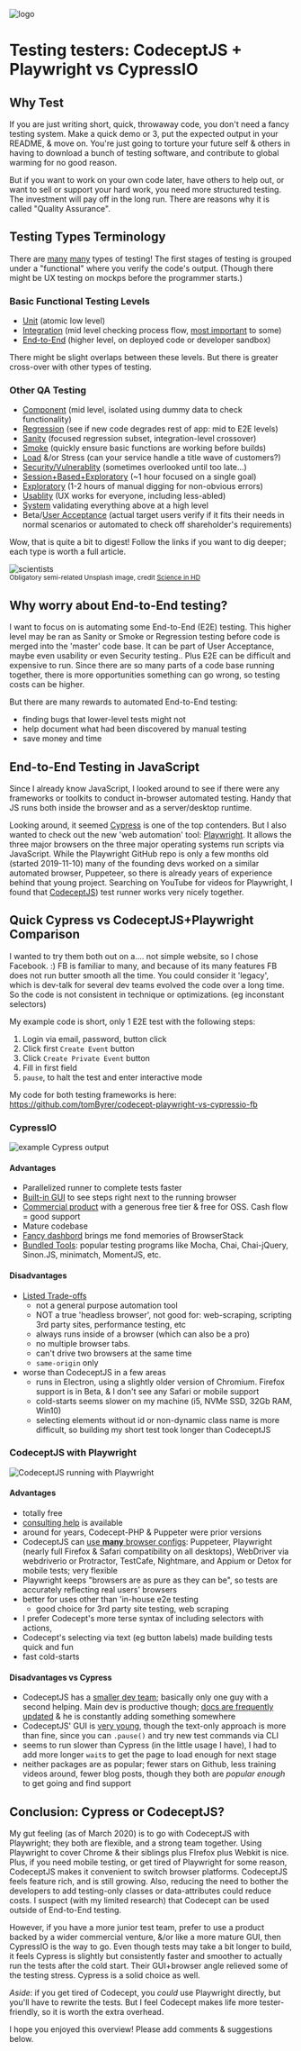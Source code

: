 ![logo](pic/codeceptjs-vs-cypress.png)

# Testing testers: CodeceptJS + Playwright vs CypressIO

## Why Test

If you are just writing short, quick, throwaway code, you don't need a fancy testing system.  Make a quick demo or 3, put the expected output in your README, & move on.  You're just going to torture your future self & others in having to download a bunch of testing software, and contribute to global warming for no good reason.

But if you want to work on your own code later, have others to help out, or want to sell or support your hard work, you need more structured testing.  The investment will pay off in the long run.  There are reasons why it is called "Quality Assurance".


## Testing Types Terminology

There are [many](https://www.pcloudy.com/functional-testing-vs-non-functional-testing/) [many](https://www.testingxperts.com/blog/types-of-software-testing) types of testing!  The first stages of testing is grouped under a "functional" where you verify the code's output.  (Though there might be UX testing on mockps before the programmer starts.)

### Basic Functional Testing Levels

+ [Unit](https://dzone.com/articles/unit-testing-guidelines-what-to-test-and-what-not) (atomic low level)
+ [Integration](https://www.techrepublic.com/article/integration-testing-will-show-you-how-well-your-modules-get-along/) (mid level checking process flow, [most important](https://kentcdodds.com/blog/write-tests) to some)
+ [End-to-End](https://www.ranorex.com/blog/10-best-practices-test-automation-9-plan-e2e-testing/) (higher level, on deployed code or developer sandbox)

There might be slight overlaps between these levels.  But there is greater cross-over with other types of testing.

### Other QA Testing

+ [Component](http://datasift.github.io/storyplayer/v2/learn/test-your-code/why-component-testing.html) (mid level, isolated using dummy data to check functionality)
+ [Regression](https://www.seguetech.com/regression-testing-quality-assurance/) (see if new code degrades rest of app: mid to E2E levels)
+ [Sanity](http://tryqa.com/what-is-sanity-testing/) (focused regression subset, integration-level crossover)
+ [Smoke](https://www.edureka.co/blog/what-is-smoke-testing/) (quickly ensure basic functions are working before builds)
+ [Load](https://www.dotcom-tools.com/load-testing-performance-tools.aspx) &/or Stress (can your service handle a title wave of customers?)
+ [Security/Vulnerablity](https://blog.cobalt.io/a-managers-guide-to-selecting-the-best-testing-approach-for-your-application-security-needs-2a31437bcfd8) (sometimes overlooked until too late...)
+ [Session+Based+Exploratory](https://www.testim.io/blog/exploratory-testing/) (~1 hour focused on a single goal)
+ [Exploratory](https://www.atlassian.com/continuous-delivery/software-testing/exploratory-testing) (1-2 hours of manual digging for non-obvious errors)
+ [Usablity](https://www.usability.gov/how-to-and-tools/methods/usability-testing.html) (UX works for everyone, including less-abled)
+ [System](https://www.guru99.com/system-testing.html) validating everything above at a high level
+ Beta/[User Acceptance](https://usersnap.com/blog/user-acceptance-testing-right/)  (actual target users verify if it fits their needs in normal scenarios or automated to check off shareholder's requirements)

Wow, that is quite a bit to digest!  Follow the links if you want to dig deeper; each type is worth a full article.

![scientists](/pic/science-in-hd-E1eCQdiO_E4-unsplash.jpg)<br>
<small>Obligatory semi-related Unsplash image, credit [Science in HD](https://unsplash.com/@scienceinhd)</small>

## Why worry about End-to-End testing?

I want to focus on is automating some End-to-End (E2E) testing.  This higher level may be ran as Sanity or Smoke or Regression testing before code is merged into the 'master' code base.  It can be part of User Acceptance, maybe even usability or even Security testing.. Plus E2E can be difficult and expensive to run.  Since there are so many parts of a code base running together, there is more opportunities something can go wrong, so testing costs can be higher.

But there are many rewards to automated End-to-End testing:

 * finding bugs that lower-level tests might not
 * help document what had been discovered by manual testing
 * save money and time
 
 
## End-to-End Testing in JavaScript

Since I already know JavaScript, I looked around to see if there were any frameworks or toolkits to conduct in-browser automated testing.  Handy that JS runs both inside the browser and as a server/desktop runtime.

Looking around, it seemed  [Cypress](https://www.cypress.io/) is one of the top contenders.  But I also wanted to check out the new 'web automation' tool: [Playwright](https://github.com/microsoft/playwright#playwright).  It allows the three major browsers on the three major operating systems run scripts via JavaScript.  While the Playwright GitHub repo is only a few months old (started 2019-11-10)  many of the founding devs worked on a similar automated browser, Puppeteer, so there is already years of experience behind that young project.  Searching on YouTube for videos for Playwright, I found that  [CodeceptJS](https://codecept.io/helpers/Playwright/#configuration)) test runner works very nicely together.


## Quick Cypress vs CodeceptJS+Playwright Comparison

I wanted to try them both out on a.... not simple website, so I chose Facebook.  :)  FB is familiar to many, and because of its many features FB does not run butter smooth all the time.  You could consider it 'legacy', which is dev-talk for several dev teams evolved the code over a long time.  So the code is not consistent in technique or optimizations. (eg inconstant selectors)

My example code is short, only 1 E2E test with the following steps:

1. Login via email, password, button click
2. Click first `Create Event` button
3. Click `Create Private Event` button
4. Fill in first field
5. `pause`, to halt the test and enter interactive mode

My code for both testing frameworks is here:
https://github.com/tomByrer/codecept-playwright-vs-cypressio-fb


### CypressIO

![example Cypress output](/pic/cypress-test-ran-smaller.png)

#### Advantages

+ Parallelized runner to complete tests faster
+ [Built-in GUI](https://docs.cypress.io/guides/overview/why-cypress.html#Writing-tests) to see steps right next to the running browser
+ [Commercial product](https://www.cypress.io/pricing) with a generous free tier & free for OSS.  Cash flow = good support
+ Mature codebase
+ [Fancy dashbord](https://www.cypress.io/dashboard) brings me fond memories of BrowserStack
+ [Bundled Tools](https://docs.cypress.io/guides/references/bundled-tools.html): popular testing programs like Mocha, Chai, Chai-jQuery, Sinon.JS, minimatch, MomentJS, etc.

#### Disadvantages

- [Listed Trade-offs](https://docs.cypress.io/guides/references/trade-offs.html#Permanent-trade-offs-1)
  - not a general purpose automation tool
  - NOT a true 'headless browser', not good for: web-scraping,  scripting 3rd party sites, performance testing, etc
  - always runs inside of a browser (which can also be a pro)
  - no multiple browser tabs.
  - can't drive two browsers at the same time
  - `same-origin` only
- worse than CodeceptJS in a few areas
  - runs in Electron, using a slightly older version of Chromium.  Firefox support is in Beta, & I don't see any Safari or mobile support
  - cold-starts seems slower on my machine (i5, NVMe SSD, 32Gb RAM, Win10)
  - selecting elements without id or non-dynamic class name is more difficult, so building my short test took longer than CodeceptJS

### CodeceptJS with Playwright

![CodeceptJS running with Playwright](/pic/codecept-test.png)

#### Advantages

  + totally free
  + [consulting help](https://sdclabs.com/codeceptjs) is available
  + around for years, Codecept-PHP & Puppeter were prior versions
  + CodeceptJS can [use **many** browser configs](https://github.com/Codeception/CodeceptJS#supercharged-e2e-testing): Puppeteer, Playwright (nearly full Firefox & Safari compatibility on all desktops), WebDriver via webdriverio or Protractor, TestCafe, Nightmare, and Appium or Detox for mobile tests; very flexible
  + Playwright keeps "browsers are as pure as they can be", so tests are accurately reflecting real users' browsers
  + better for uses other than 'in-house e2e testing
    + good choice for 3rd party site testing, web scraping
  + I prefer Codecept's more terse syntax of including selectors with actions,
  + Codecept's selecting via text (eg button labels) made building tests quick and fun
  + fast cold-starts

#### Disadvantages vs Cypress

- CodeceptJS has a [smaller dev team](https://github.com/Codeception/CodeceptJS/graphs/contributors); basically only one guy with a second helping.  Main dev is productive though; [docs are frequently updated](https://github.com/codecept-js/website/graphs/commit-activity) & he is constantly adding something somewhere
- CodeceptJS' GUI is [very young](https://github.com/codecept-js/ui), though the text-only approach is more than fine, since you can `.pause()` and try new test commands via CLI
- seems to run slower than Cypress (in the little usage I have), I had to add more longer `wait`s to get the page to load enough for next stage
- neither packages are as popular; fewer stars on Github, less training videos around, fewer blog posts, though they both are *popular enough* to get going and find support

## Conclusion: Cypress or CodeceptJS?

My gut feeling (as of March 2020) is to go with CodeceptJS with Playwright; they both are flexible, and a strong team together.  Using Playwright to cover Chrome & their siblings plus FIrefox plus Webkit is nice.  Plus, if you need mobile testing, or get tired of Playwright for some reason,  CodeceptJS makes it convenient to switch browser platforms. CodeceptJS feels feature rich, and is still growing.  Also, reducing the need to bother the developers to add testing-only classes or data-attributes could reduce costs.  I suspect (with my limited research) that Codecept can be used outside of End-to-End testing.

However, if you have a more junior test team, prefer to use a product backed by a wider commercial venture, &/or like a more mature GUI, then CypressIO is the way to go.  Even though tests may take a bit longer to build, it feels Cypress is slightly but consistently faster and smoother to actually run the tests after the cold start. Their GUI+browser angle relieved some of the testing stress.  Cypress is a solid choice as well.

*Aside*: if you get tired of Codecept, you *could* use Playwright directly, but you'll have to rewrite the tests.   But I feel Codecept makes life more tester-friendly, so it is worth the extra overhead.

I hope you enjoyed this overview!  Please add comments & suggestions below.
	
